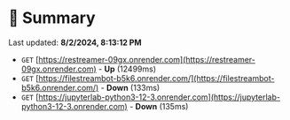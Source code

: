 # 📖 Summary
Last updated: **8/2/2024, 8:13:12 PM**

- `GET` [https://restreamer-09gx.onrender.com](https://restreamer-09gx.onrender.com) - **Up** (12499ms)
- `GET` [https://filestreambot-b5k6.onrender.com/](https://filestreambot-b5k6.onrender.com/) - **Down** (133ms)
- `GET` [https://jupyterlab-python3-12-3.onrender.com](https://jupyterlab-python3-12-3.onrender.com) - **Down** (135ms)
